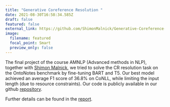 ```yaml
---
title: "Generative Coreference Resolution "
date: 2021-08-30T16:58:34.585Z
draft: false
featured: false
external_link: https://github.com/ShimonMalnick/Generative-Coreference-Resolution
image:
  filename: featured
  focal_point: Smart
  preview_only: false
---
```

The final project of the course AMNLP (Advanced methods in NLP), together with [Shimon Malnick](https://www.linkedin.com/in/shimon-malnick-1b8404125/), we tried to solve the CR resolution task on the OntoNotes benchmark by fine-tuning BART and T5. Our best model achieved an average F1 score of 36.8% on CoNLL, while limiting the input length (due to resource constraints). Our code is publicly available in our github [repository](https://github.com/ShimonMalnick/Generative-Coreference-Resolution).

Further details can be found in the [report](https://drive.google.com/file/d/1UZ4IZqfQ-GxO6Hk_L5fLMc2BouO2079s/view).